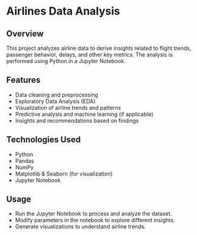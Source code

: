 # Airlines Data Analysis

## Overview
This project analyzes airline data to derive insights related to flight trends, passenger behavior, delays, and other key metrics. The analysis is performed using Python in a Jupyter Notebook.

## Features
- Data cleaning and preprocessing
- Exploratory Data Analysis (EDA)
- Visualization of airline trends and patterns
- Predictive analysis and machine learning (if applicable)
- Insights and recommendations based on findings

## Technologies Used
- Python
- Pandas
- NumPy
- Matplotlib & Seaborn (for visualization)
- Jupyter Notebook
## Usage
- Run the Jupyter Notebook to process and analyze the dataset.
- Modify parameters in the notebook to explore different insights.
- Generate visualizations to understand airline trends.
